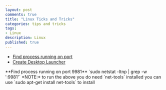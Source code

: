 ```yaml
---
layout: post
comments: true
title: "Linux Ticks and Tricks"
categories: tips and tricks
tags: 
- Linux
description: Linux
published: true
---
```


* [Find process running on port](#find_process_running_on_port)
* [Create Desktop Launcher](#create_desktop_launcher)  

<a name="find_process_running_on_port"/>
**Find process running on port 9981**     `sudo netstat -ltnp | grep -w ':9981'`
*NOTE:* to run the above you do need `net-tools` installed you can use `sudo apt-get install net-tools` to install 

